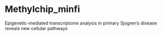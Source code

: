 # Methylchip_minfi
Epigenetic-mediated transcriptome analysis in primary Sjogren’s disease reveals new cellular pathways
